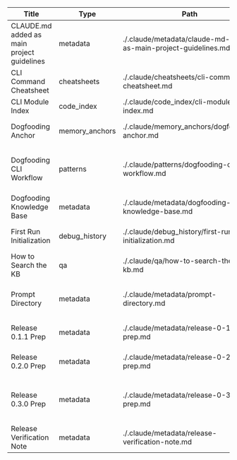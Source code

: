 | Title | Type | Path | Tags | Relations | Updated |
|-------|------|------|------|-----------|---------|
| CLAUDE.md added as main project guidelines | metadata | ./.claude/metadata/claude-md-added-as-main-project-guidelines.md | docs, guidelines | — | 2025-10-24 |
| CLI Command Cheatsheet | cheatsheets | ./.claude/cheatsheets/cli-command-cheatsheet.md | cheatsheet, commands | dogfooding-knowledge-base | 2025-10-23 |
| CLI Module Index | code_index | ./.claude/code_index/cli-module-index.md | code, cli | dogfooding-cli-workflow | 2025-10-23 |
| Dogfooding Anchor | memory_anchors | ./.claude/memory_anchors/dogfooding-anchor.md | concept, uuid | dogfooding-knowledge-base | 2025-10-23 |
| Dogfooding CLI Workflow | patterns | ./.claude/patterns/dogfooding-cli-workflow.md | workflow, cli | dogfooding-knowledge-base, first-run-initialization | 2025-10-23 |
| Dogfooding Knowledge Base | metadata | ./.claude/metadata/dogfooding-knowledge-base.md | kb, overview | dogfooding-cli-workflow | 2025-10-23 |
| First Run Initialization | debug_history | ./.claude/debug_history/first-run-initialization.md | setup, init | dogfooding-knowledge-base | 2025-10-23 |
| How to Search the KB | qa | ./.claude/qa/how-to-search-the-kb.md | search, usage | dogfooding-knowledge-base | 2025-10-23 |
| Prompt Directory | metadata | ./.claude/metadata/prompt-directory.md | claude-code, prompts, tooling | dogfooding-knowledge-base | 2025-10-28 |
| Release 0.1.1 Prep | metadata | ./.claude/metadata/release-0-1-1-prep.md | release, 0.1.1 | dogfooding-knowledge-base | 2025-10-23 |
| Release 0.2.0 Prep | metadata | ./.claude/metadata/release-0-2-0-prep.md | release, roadmap | dogfooding-knowledge-base | 2025-10-23 |
| Release 0.3.0 Prep | metadata | ./.claude/metadata/release-0-3-0-prep.md | release, roadmap | dogfooding-knowledge-base, release-0-2-0-prep | 2025-10-23 |
| Release Verification Note | metadata | ./.claude/metadata/release-verification-note.md | — | — | 2025-10-28 |
